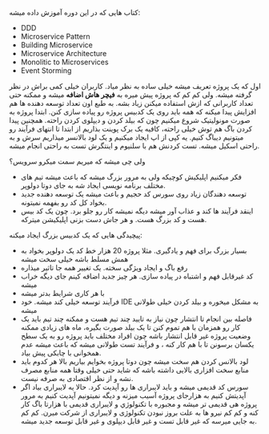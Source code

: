 کتاب هایی که در این دوره آموزش داده میشه:
- DDD
- Microservice Pattern
- Building Microservice 
- Microservice Architecture 
- Monolitic to Microservices
- Event Storming

اول که یک پروژه تعریف میشه خیلی ساده به نظر میاد. کاربران خیلی کمی براش در نظر گرفته میشه. ولی کم کم که پروژه پیش میره به **فیچر هاش اضافه** میشه و ممکنه حتی تعداد کاربرانی که ازش استفاده میکنن زیاد بشه. به طبع اون تعداد توسعه دهنده ها هم افزایش پیدا میکنه که همه باید روی یک کدبیس پروژه رو پیاده سازی کنن. 
ابتدا پروژه به صورت مونولیتیک شروع میکنیم چون که بیلد کردن و دیپلوی کردن راحته. همچنین پیدا کردن باگ هم توش خیلی راحته، کافیه یک برک پوینت بذاریم از ابتدا تا انتهای فرآیند رو میتونیم دیباگ کنیم. یه کپی از اپ ایجاد میکنیم و یک لود بالانسر میذاریم سرش و به راحتی اسکیل میشه. تست کردنش هم با سلنیوم و اینتگرش تست به راحتی انجام میشه. 

ولی چی میشه که میریم سمت میکرو سرویس؟
- فکر میکنیم اپلیکیش کوچیکه ولی به مرور بزرگ میشه که باعث میشه تیم های مختلف برنامه نویسی ایجاد شه به جای دوتا دولوپر.
- توسعه دهندگان زیاد روی سورس کد حجیم و باعث میشه یک توسعه دهنده جدید بخواد کل کد رو بفهمه نمیتونه.
- اینقد فرآیند ها کند و عذاب آور میشه دیگه نمیشه کار رو جلو برد. چون یک کد بیس هست و کد بزرگ هست. و هر جاش دست بزنی اپلیکیشن میترکه. 

پیچیدگی هایی که یک کدبیس بزرگ ایجاد میکنه:
- بسیار بزرگ برای فهم و یادگیری. مثلا پروژه 20 هزار خط کد یک دولوپر بخواد به همش مسلط باشه خیلی سخت میشه
- رفع باگ و ایجاد ویژگی سخته. یک تغییر همه جا تاثیر میذاره 
- کد غیرقابل فهم و اشتباه  در پیاده سازی. هر چیز جدید اضافه کینم جای دیگه خراب میشه
- با هر کاری شرایط بدتر میشه
- فرآیند توسعه خیلی کند میشه. خود IDE به مشکل میخوره و بیلد کردن خیلی طولانی میشه
- فاصله بین انجام تا انتشار چون نیاز به تایید چند تیم هست و ممکنه چند تیم باید یک کار رو همزمان با هم تموم کنن تا یک بیلد صورت بگیره، ماه های زیادی ممکنه وضعیت پروژه غیر قابل انتشار باشه چون افراد مختلف باید پروژه رو به یک سطح یکسان برسونن تا با هم کار کنه ، و فرآیند تست طولانی میشه که باعث میشه عدم همخوانی با چابکی پیش بیاد. 
- لود بالانس کردن هم سخت میشه چون دوتا پروژه بخوایم بیاریم بالا هر کدوم باید منابع سخت افزاری بالایی داشته باشه که شاید حتی خیلی وقتا همه منابع مصرف نشه و از نظر اقتصادی به صرفه نیست. 
- سورس کد قدیمی میشه و باید لایبراری ها رو آپدیت کرد. حالا یه لایبراری بیاد اگر آپدیتش کنیم به هزارجای پروژه آسیب میزنه و دیگه نمیتونیم آپدیت کنیم به مرور پروژه هی قدیمی تر میشه و مجبوره با تکنولوژي و لایبراری قدیمی با هزارتا باگ کار کنه و کم کم نیرو ها به علت بروز نبودن تکنولوژی و لایبراری از شرکت میرن.  کم کم به جایی میرسه که غیر قابل تست و غیر قابل دیپلوی و غیر قابل توسعه جدید میشه. 


